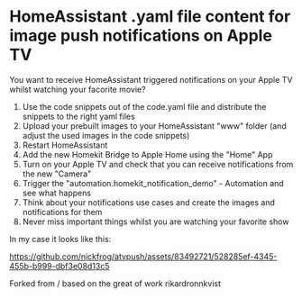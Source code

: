 # HomeAssistant .yaml file content for image push notifications on Apple TV 

You want to receive HomeAssistant triggered notifications on your Apple TV whilst watching your facorite movie?

1. Use the code snippets out of the code.yaml file and distribute the snippets to the right yaml files
2. Upload your prebuilt images to your HomeAssistant "www" folder (and adjust the used images in the code snippets)
3. Restart HomeAssistant
4. Add the new Homekit Bridge to Apple Home using the "Home" App
5. Turn on your Apple TV and check that you can receive notifications from the new "Camera"
6. Trigger the "automation.homekit_notification_demo" - Automation and see what happens
7. Think about your notifications use cases and create the images and notifications for them
8. Never miss important things whilst you are watching your favorite show

In my case it looks like this:

https://github.com/nickfrog/atvpush/assets/83492721/528285ef-4345-455b-b999-dbf3e08d13c5

Forked from / based on the great of work rikardronnkvist
